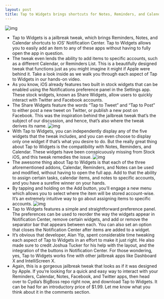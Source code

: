 ```yaml
---
layout: post
title: Tap to Widgets brings shortcuts for Notes, Reminders, and Calendar to Notification Center
---
```

![img](http://media.idownloadblog.com/wp-content/uploads/2013/03/Tap-to-Widgets-Final-BIG.jpg)
* Tap to Widgets is a jailbreak tweak, which brings Reminders, Notes, and Calendar shortcuts to iOS’ Notification Center. Tap to Widgets allows you to easily add an item to any of these apps without having to fully open the app in question.
* The tweak even lends the ability to add items to specific accounts, such as a different Calendar, or Reminders List. This is a beautifully designed tweak that functions just as you might imagine it might if Apple were behind it. Take a look inside as we walk you through each aspect of Tap to Widgets in our hands-on video.
* As you know, iOS already features two built in stock widgets that can be enabled using the Notifications preference panel in the Settings app. These stock widgets, known as Share Widgets, allow users to quickly interact with Twitter and Facebook accounts.
* The Share Widgets feature the words “Tap to Tweet” and “Tap to Post” to either post a new tweet on Twitter, or publish a new post on Facebook. This was the inspiration behind the jailbreak tweak that’s the subject of our discussion, and hence, that’s also where the tweak derives its name.
![img](http://media.idownloadblog.com/wp-content/uploads/2013/03/Tap-to-Widgets-02.jpg)
* With Tap to Widgets, you can independently display any of the five widgets that the tweak includes, and you can even choose to display only one widget if that’s what you desire to do. But the really great thing about Tap to Widgets is the compatibility with Notes, Reminders, and Calendar. These widgets have been conspicuously missing from Stock iOS, and this tweak remedies the issue.
![img](http://media.idownloadblog.com/wp-content/uploads/2013/03/Tap-to-Widgets-03.jpg)
* The awesome thing about Tap to Widgets is that each of the three aforementioned addons, Calendar, Reminders, and Notes can be used and modified, without having to open the full app. Add to that the ability to assign certain tasks, calendar items, and notes to specific accounts, and you have a surefire winner on your hands.
* By tapping and holding on the Add button, you’ll engage a new menu which allows you to select where the item will be stored account-wise. It’s an extremely intuitive way to go about assigning items to specific accounts.
![img](http://media.idownloadblog.com/wp-content/uploads/2013/03/Tap-to-Widgets-05.jpg)
* Tap to Widgets features a simple and straightforward preference panel. The preferences can be used to reorder the way the widgets appear in Notification Center, remove certain widgets, and add or remove the separator bar that appears between each. You can also set an option that closes the Notification Center after items are added to a widget.
* It’s obvious that developer, Alan Yip, spent considerable time tweaking each aspect of Tap to Widgets in an effort to make it just right. He also made sure to credit Joshua Tucker for his help with the layout, and the integration of the buttons in Notification Center. For those wondering, yes, Tap to Widgets works fine with other jailbreak apps like Dashboard X and IntelliScreen X.
* Again, this is a gorgeous jailbreak tweak that looks as if it was designed by Apple. If you’re looking for a quick and easy way to interact with your Reminders, Calendar, Notes, Facebook, and Twitter apps, then head over to Cydia’s BigBoss repo right now, and download Tap to Widgets. It can be had for an introductory price of $1.99. Let me know what you think about it in the comments section.

